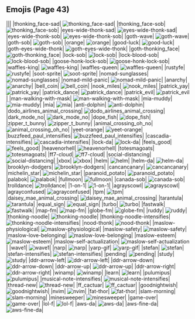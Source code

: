 
## Emojis (Page 43)
|||
|thonking_face-sad| ![thonking_face-sad](/output/thonking_face-sad.png)|
|thonking_face-sob| ![thonking_face-sob](/output/thonking_face-sob.png)|
|eyes-wide-thonk-sad| ![eyes-wide-thonk-sad](/output/eyes-wide-thonk-sad.png)|
|eyes-wide-thonk-sob| ![eyes-wide-thonk-sob](/output/eyes-wide-thonk-sob.png)|
|goth-wave| ![goth-wave](/output/goth-wave.png)|
|goth-sob| ![goth-sob](/output/goth-sob.png)|
|orange| ![orange](/output/orange.png)|
|good-luck| ![good-luck](/output/good-luck)|
|goth-eyes-wide-thonk| ![goth-eyes-wide-thonk](/output/goth-eyes-wide-thonk.png)|
|goth-thonking_face| ![goth-thonking_face](/output/goth-thonking_face.png)|
|lock-sob| ![lock-sob](/output/lock-sob.png)|
|lock-blood-sob| ![lock-blood-sob](/output/lock-blood-sob.png)|
|goose-honk-lock-sob| ![goose-honk-lock-sob](/output/goose-honk-lock-sob.png)|
|waffles-king| ![waffles-king](/output/waffles-king)|
|waffles-queen| ![waffles-queen](/output/waffles-queen)|
|rustyfe| ![rustyfe](/output/rustyfe)|
|soot-sprite| ![soot-sprite](/output/soot-sprite.jpg)|
|nomad-sunglasses| ![nomad-sunglasses](/output/nomad-sunglasses.png)|
|nomad-mild-panic| ![nomad-mild-panic](/output/nomad-mild-panic.png)|
|anarchy| ![anarchy](/output/anarchy.png)|
|bell_coin| ![bell_coin](/output/bell_coin.png)|
|nook_miles| ![nook_miles](/output/nook_miles.jpg)|
|patrick_yay| ![patrick_yay](/output/patrick_yay.png)|
|patrick_dance| ![patrick_dance](/output/patrick_dance.gif)|
|patrick_evil| ![patrick_evil](/output/patrick_evil.jpg)|
|man-walking-with-mask| ![man-walking-with-mask](/output/man-walking-with-mask.png)|
|mia-muddy| ![mia-muddy](/output/mia-muddy.png)|
|mia| ![mia](/output/mia.jpg)|
|anti-dolphin| ![anti-dolphin](/output/anti-dolphin.jpg)|
|dodo_airlines_animal_crossing| ![dodo_airlines_animal_crossing](/output/dodo_airlines_animal_crossing.png)|
|dark_mode_no| ![dark_mode_no](/output/dark_mode_no.png)|
|dope_fish| ![dope_fish](/output/dope_fish.gif)|
|zipper_t_bunny| ![zipper_t_bunny](/output/zipper_t_bunny.png)|
|animal_crossing_oh_no| ![animal_crossing_oh_no](/output/animal_crossing_oh_no)|
|yeet-orange| ![yeet-orange](/output/yeet-orange.png)|
|buzzfeed_paul_intensifies| ![buzzfeed_paul_intensifies](/output/buzzfeed_paul_intensifies.gif)|
|cascadia-intensifies| ![cascadia-intensifies](/output/cascadia-intensifies.gif)|
|lock-da| ![lock-da](/output/lock-da)|
|feels_good| ![feels_good](/output/feels_good.png)|
|heavenorhell| ![heavenorhell](/output/heavenorhell.png)|
|totesmagoats| ![totesmagoats](/output/totesmagoats.gif)|
|ff7-cloud| ![ff7-cloud](/output/ff7-cloud.png)|
|social-distancing| ![social-distancing](/output/social-distancing.png)|
|xbox| ![xbox](/output/xbox.png)|
|helm| ![helm](/output/helm.png)|
|helm-da| ![helm-da](/output/helm-da.png)|
|brooklyn-dodgers| ![brooklyn-dodgers](/output/brooklyn-dodgers.png)|
|cancancanary| ![cancancanary](/output/cancancanary.png)|
|michelin_star| ![michelin_star](/output/michelin_star.png)|
|paranoid_potato| ![paranoid_potato](/output/paranoid_potato.jpg)|
|palabok| ![palabok](/output/palabok.png)|
|fullmoon| ![fullmoon](/output/fullmoon.png)|
|canada-sob| ![canada-sob](/output/canada-sob.png)|
|trolldance| ![trolldance](/output/trolldance.gif)|
|1-on-1| ![1-on-1](/output/1-on-1.png)|
|agrayscowl| ![agrayscowl](/output/agrayscowl.png)|
|agrayconfused| ![agrayconfused](/output/agrayconfused.png)|
|tpm| ![tpm](/output/tpm.png)|
|daisey_mae_animal_crossing| ![daisey_mae_animal_crossing](/output/daisey_mae_animal_crossing.png)|
|tarantula| ![tarantula](/output/tarantula.jpg)|
|equal_sign| ![equal_sign](/output/equal_sign.png)|
|turbo| ![turbo](/output/turbo.png)|
|fastwalk| ![fastwalk](/output/fastwalk)|
|map-fm| ![map-fm](/output/map-fm.png)|
|globe-fm| ![globe-fm](/output/globe-fm.png)|
|ruddy| ![ruddy](/output/ruddy.jpg)|
|thonking-noodle| ![thonking-noodle](/output/thonking-noodle.png)|
|thonking-noodle-intensifies| ![thonking-noodle-intensifies](/output/thonking-noodle-intensifies.gif)|
|nood-thonk| ![nood-thonk](/output/nood-thonk.gif)|
|maslow-physiological| ![maslow-physiological](/output/maslow-physiological.png)|
|maslow-safety| ![maslow-safety](/output/maslow-safety.png)|
|maslow-love-belonging| ![maslow-love-belonging](/output/maslow-love-belonging.png)|
|maslow-esteem| ![maslow-esteem](/output/maslow-esteem.png)|
|maslow-self-actualization| ![maslow-self-actualization](/output/maslow-self-actualization.png)|
|wave1| ![wave1](/output/wave1.gif)|
|narp| ![narp](/output/narp.gif)|
|yarp-gif| ![yarp-gif](/output/yarp-gif.gif)|
|stefan| ![stefan](/output/stefan.png)|
|stefan-intensifies| ![stefan-intensifies](/output/stefan-intensifies.gif)|
|pending| ![pending](/output/pending.png)|
|study| ![study](/output/study.png)|
|ddr-arrow-left| ![ddr-arrow-left](/output/ddr-arrow-left.gif)|
|ddr-arrow-down| ![ddr-arrow-down](/output/ddr-arrow-down.gif)|
|ddr-arrow-up| ![ddr-arrow-up](/output/ddr-arrow-up.gif)|
|ddr-arrow-right| ![ddr-arrow-right](/output/ddr-arrow-right.gif)|
|winamp| ![winamp](/output/winamp.png)|
|learn| ![learn](/output/learn.png)|
|pulumipus| ![pulumipus](/output/pulumipus.png)|
|musical-note-intensifies| ![musical-note-intensifies](/output/musical-note-intensifies.gif)|
|thread-new| ![thread-new](/output/thread-new.png)|
|ff_cactuar| ![ff_cactuar](/output/ff_cactuar.png)|
|goodnightwish| ![goodnightwish](/output/goodnightwish.jpg)|
|nvim| ![nvim](/output/nvim.png)|
|fat-thor| ![fat-thor](/output/fat-thor.png)|
|slam-morning| ![slam-morning](/output/slam-morning.jpg)|
|minesweeper| ![minesweeper](/output/minesweeper.png)|
|game-over| ![game-over](/output/game-over.png)|
|lol-f| ![lol-f](/output/lol-f.png)|
|aws-da| ![aws-da](/output/aws-da.png)|
|aws-fine-da| ![aws-fine-da](/output/aws-fine-da.png)|